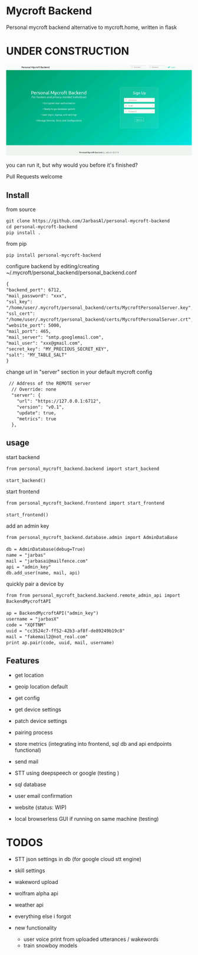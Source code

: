 # Mycroft Backend


Personal mycroft backend alternative to mycroft.home, written in flask

# UNDER CONSTRUCTION

![](personal_mycroft_backend/media/personalbackend.jpg)

you can run it, but why would you before it's finished?

Pull Requests welcome

## Install

from source

    git clone https://github.com/JarbasAl/personal-mycroft-backend
    cd personal-mycroft-backend
    pip install .

from pip

    pip install personal-mycroft-backend
    
configure backend by editing/creating ~/.mycroft/personal_backend/personal_backend.conf

    {
    "backend_port": 6712,
    "mail_password": "xxx",
    "ssl_key": "/home/user/.mycroft/personal_backend/certs/MycroftPersonalServer.key",
    "ssl_cert": "/home/user/.mycroft/personal_backend/certs/MycroftPersonalServer.crt",
    "website_port": 5000,
    "mail_port": 465,
    "mail_server": "smtp.googlemail.com",
    "mail_user": "xxx@gmail.com",
    "secret_key": "MY_PRECIOUS_SECRET_KEY",
    "salt": "MY_TABLE_SALT"
    }

change url in "server" section in your default mycroft config

     // Address of the REMOTE server
      // Override: none
      "server": {
        "url": "https://127.0.0.1:6712",
        "version": "v0.1",
        "update": true,
        "metrics": true
      },



## usage

start backend 

    from personal_mycroft_backend.backend import start_backend
    
    start_backend()

start frontend

    from personal_mycroft_backend.frontend import start_frontend
    
    start_frontend()
    
add an admin key

    from personal_mycroft_backend.database.admin import AdminDataBase
    
    db = AdminDatabase(debug=True)
    name = "jarbas"
    mail = "jarbasai@mailfence.com"
    api = "admin_key"
    db.add_user(name, mail, api)
    
    
quickly pair a device by


    from from personal_mycroft_backend.backend.remote_admin_api import BackendMycroftAPI

    ap = BackendMycroftAPI("admin_key")
    username = "jarbasX"
    code = "XQFTNM"
    uuid = "cc3524c7-ff52-42b3-af8f-de89249b19c8"
    mail = "fakemail2@not_real.com"
    print ap.pair(code, uuid, mail, username)

## Features


- get location

- geoip location default

- get config

- get device settings

- patch device settings

- pairing process

- store metrics (integrating into frontend, sql db and api endpoints functional)

- send mail

- STT using deepspeech or google (testing )

- sql database

- user email confirmation

- website (status: WIP)

- local browserless GUI if running on same machine (testing)



# TODOS

- STT json settings in db (for google cloud stt engine)

- skill settings

- wakeword upload

- wolfram alpha api

- weather api

- everything else i forgot

- new functionality
    - user voice print from uploaded utterances / wakewords
    - train snowboy models